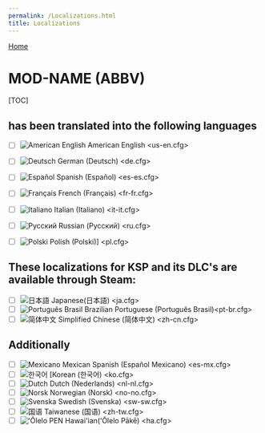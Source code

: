 ```yaml
---
permalink: /Localizations.html
title: Localizations
---
```


<!-- Localizations.md v1.1.2.0
MoarKerbals (MOAR)
created: 01 Feb 2022
updated: 07 Mar 2022 -->

[Home](https://zer0kerbal.github.io/Notes)

<script src="https://kit.fontawesome.com/0ea5493613.js" crossorigin="anonymous"></script>
<i class="fa fa-gear fa-spin fa-2x" style="color: firebrick"></i>

# MOD-NAME (ABBV)

[TOC]

## has been translated into the following languages

* [ ] ![American English][EN] American English <us-en.cfg>  
* [ ] ![Deutsch][DE] German (Deutsch)  <de.cfg>  
* [ ] ![Español][ES] Spanish (Español) <es-es.cfg>  
* [ ] ![Français][FR] French (Français) <fr-fr.cfg>  
* [ ] ![Italiano][IT] Italian (Italiano) <it-it.cfg>  
* [ ] ![Русский][RU] Russian (Русский) <ru.cfg>  

* [ ] ![Polski][PO] Polish (Polski)] <pl.cfg>  

## These localizations for KSP and its DLC's are available through Steam:

* [ ] ![日本語][JA] Japanese(日本語) <ja.cfg>  
* [ ] ![Português Brasil][BR] Brazilian Portuguese (Português Brasil)<pt-br.cfg>  
* [ ] ![简体中文][CN] Simplified Chinese (简体中文) <zh-cn.cfg>  

[BR]: https://raw.githubusercontent.com/zer0Kerbal/zer0Kerbal/zed'K/Localization/img/Brazilian-flag-sm.png "Brazil"
[DE]: https://raw.githubusercontent.com/zer0Kerbal/zer0Kerbal/zed'K/Localization/img/German-flag-sm.png "Deutsch"
[CN]: https://raw.githubusercontent.com/zer0Kerbal/zer0Kerbal/zed'K/Localization/img/Chinese-flag-sm.png "简体中文"
[EN]: https://raw.githubusercontent.com/zer0Kerbal/zer0Kerbal/zed'K/Localization/img/American-flag-sm.png "American English"
[ES]: https://raw.githubusercontent.com/zer0Kerbal/zer0Kerbal/zed'K/Localization/img/Spanish-flag-sm.png "Español"
[FR]: https://raw.githubusercontent.com/zer0Kerbal/zer0Kerbal/zed'K/Localization/img/French-flag-sm.png "Français"
[IT]: https://raw.githubusercontent.com/zer0Kerbal/zer0Kerbal/zed'K/Localization/img/Italian-flag-sm.png "Italiano"
[JA]: https://raw.githubusercontent.com/zer0Kerbal/zer0Kerbal/zed'K/Localization/img/Japanese-flag-sm.png "日本語"
[RU]: https://raw.githubusercontent.com/zer0Kerbal/zer0Kerbal/zed'K/Localization/img/Russian-flag-sm.png "Русский"

## Additionally

* [ ] ![Mexicano][ME] Mexican Spanish (Español Mexicano) <es-mx.cfg>  
* [ ] ![한국어][KO] [Korean (한국어) <ko.cfg>  
* [ ] ![Dutch][NL] Dutch (Nederlands) <nl-nl.cfg>  
* [ ] ![Norsk][NO] Norwegian (Norsk) <no-no.cfg>  
* [ ] ![Svenska][SW] Swedish (Svenska) <sw-sw.cfg>  
* [ ] ![国语][TW] Taiwanese (国语) <zh-tw.cfg>
* [ ] ![ʻŌlelo PEN][HA] Hawai'ian(ʻŌlelo Pākē) <ha.cfg>  

<!-- Localization -->
[URL:lclztn]: https://github.com/zer0Kerbal/localization/blob/master/readme.md "Localization"
[URL:qs]: https://github.com/zer0Kerbal/localization/blob/master/readme.md "Quick Start"

[KO]: https://raw.githubusercontent.com/zer0Kerbal/zer0Kerbal/zed'K/Localization/img/South-Korean-flag-sm.png "한국어"
[ME]: https://raw.githubusercontent.com/zer0Kerbal/zer0Kerbal/zed'K/Localization/img/Mexican-flag-sm.png "Español Mexicano"
[NL]: https://raw.githubusercontent.com/zer0Kerbal/zer0Kerbal/zed'K/Localization/img/Dutch-flag-sm.png "Dutch"
[NO]: https://raw.githubusercontent.com/zer0Kerbal/zer0Kerbal/zed'K/Localization/img/Norwegian-flag-sm.png "Norsk"
[PO]: https://raw.githubusercontent.com/zer0Kerbal/zer0Kerbal/zed'K/Localization/img/Polish-flag-sm.png "Polski"
[SW]: https://raw.githubusercontent.com/zer0Kerbal/zer0Kerbal/zed'K/Localization/img/Swedish-flag-sm.png "Svenska"
[TW]: https://raw.githubusercontent.com/zer0Kerbal/zer0Kerbal/zed'K/Localization/img/Taiwanese-flag-sm.png "国语"
[HA]: https://raw.githubusercontent.com/zer0Kerbal/zer0Kerbal/zed'K/Localization/img/Hawaii-flag-sm.png "ʻŌlelo Pākē"

<!-- this file CC BY-NC-ND 3.0 Unported by zer0Kerbal -->
